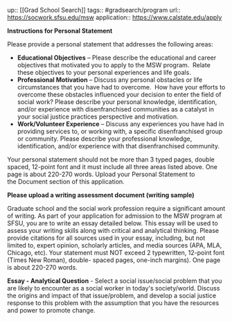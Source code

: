 ---
---
up:: [[Grad School Search]]
tags:: #gradsearch/program 
url:: https://socwork.sfsu.edu/msw
application:: https://www.calstate.edu/apply

**Instructions for Personal Statement**

Please provide a personal statement that addresses the following areas:

-   **Educational Objectives** – Please describe the educational and career objectives that motivated you to apply to the MSW program.  Relate these objectives to your personal experiences and life goals.
-   **Professional Motivation** – Discuss any personal obstacles or life circumstances that you have had to overcome.  How have your efforts to overcome these obstacles influenced your decision to enter the field of social work? Please describe your personal knowledge, identification, and/or experience with disenfranchised communities as a catalyst in your social justice practices perspective and motivation.
-   **Work/Volunteer Experience** – Discuss any experiences you have had in providing services to, or working with, a specific disenfranchised group or community. Please describe your professional knowledge, identification, and/or experience with that disenfranchised community.

Your personal statement should not be more than 3 typed pages, double spaced, 12-point font and it must include all three areas listed above. One page is about 220-270 words. Upload your Personal Statement to the Document section of this application.

**Please upload a writing assessment document (writing sample)**

Graduate school and the social work profession require a significant amount of writing. As part of your application for admission to the MSW program at SFSU, you are to write an essay detailed below. This essay will be used to assess your writing skills along with critical and analytical thinking. Please provide citations for all sources used in your essay, including, but not limited to, expert opinion, scholarly articles, and media sources (APA, MLA, Chicago, etc). Your statement must NOT exceed 2 typewritten, 12-point font (Times New Roman), double- spaced pages, one-inch margins). One page is about 220-270 words.

**Essay - Analytical Question** - Select a social issue/social problem that you are likely to encounter as a social worker in today's society/world. Discuss the origins and impact of that issue/problem, and develop a social justice response to this problem with the assumption that you have the resources and power to promote change.